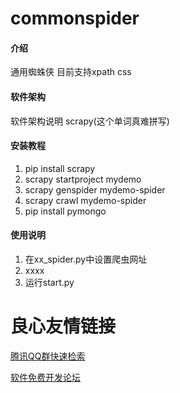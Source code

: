 # commonspider

#### 介绍
通用蜘蛛侠 目前支持xpath css

#### 软件架构
软件架构说明 scrapy(这个单词真难拼写)


#### 安装教程

1.  pip install scrapy
2.  scrapy startproject mydemo
3.  scrapy genspider mydemo-spider
4.  scrapy crawl mydemo-spider
5.  pip install pymongo
#### 使用说明

1.  在xx_spider.py中设置爬虫网址
2.  xxxx
3. 运行start.py



 # 良心友情链接

[腾讯QQ群快速检索](http://u.720life.cn/s/8cf73f7c)

[软件免费开发论坛](http://u.720life.cn/s/bbb01dc0)